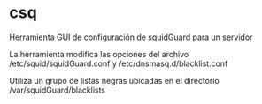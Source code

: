 # csq
Herramienta GUI de configuración de squidGuard para un servidor

La herramienta modifica las opciones del archivo /etc/squid/squidGuard.conf y /etc/dnsmasq.d/blacklist.conf 

Utiliza un grupo de listas negras ubicadas en el directorio /var/squidGuard/blacklists


